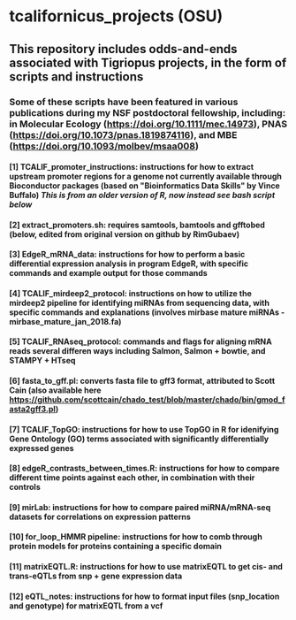 # tcalifornicus_projects (OSU)
## This repository includes odds-and-ends associated with Tigriopus projects, in the form of scripts and instructions
### Some of these scripts have been featured in various publications during my NSF postdoctoral fellowship, including: in Molecular Ecology (https://doi.org/10.1111/mec.14973), PNAS (https://doi.org/10.1073/pnas.1819874116), and MBE (https://doi.org/10.1093/molbev/msaa008)
#### [1] TCALIF_promoter_instructions: instructions for how to extract upstream promoter regions for a genome not currently available through Bioconductor packages (based on "Bioinformatics Data Skills" by Vince Buffalo) *This is from an older version of R, now instead see bash script below*
#### [2] extract_promoters.sh: requires samtools, bamtools and gfftobed (below, edited from original version on github by RimGubaev)
#### [3] EdgeR_mRNA_data: instructions for how to perform a basic differential expression analysis in program EdgeR, with specific commands and example output for those commands
#### [4] TCALIF_mirdeep2_protocol: instructions on how to utilize the mirdeep2 pipeline for identifying miRNAs from sequencing data, with specific commands and explanations (involves mirbase mature miRNAs - mirbase_mature_jan_2018.fa)
#### [5] TCALIF_RNAseq_protocol: commands and flags for aligning mRNA reads several differen ways including Salmon, Salmon + bowtie, and STAMPY + HTseq
#### [6] fasta_to_gff.pl: converts fasta file to gff3 format, attributed to Scott Cain (also available here https://github.com/scottcain/chado_test/blob/master/chado/bin/gmod_fasta2gff3.pl)
#### [7] TCALIF_TopGO: instructions for how to use TopGO in R for idenifying Gene Ontology (GO) terms associated with significantly differentially expressed genes
#### [8] edgeR_contrasts_between_times.R: instructions for how to compare different time points against each other, in combination with their controls
#### [9] mirLab: instructions for how to compare paired miRNA/mRNA-seq datasets for correlations on expression patterns
#### [10] for_loop_HMMR pipeline: instructions for how to comb through protein models for proteins containing a specific domain
#### [11] matrixEQTL.R: instructions for how to use matrixEQTL to get cis- and trans-eQTLs from snp + gene expression data
#### [12] eQTL_notes: instructions for how to format input files (snp_location and genotype) for matrixEQTL from a vcf
